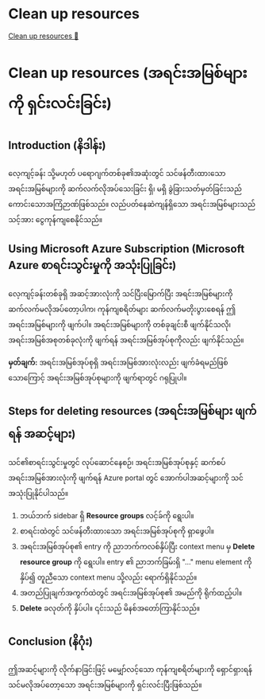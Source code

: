 # Clean up resources

[Clean up resources 🔗](https://www.coursera.org/learn/cybersecurity-management-and-compliance/supplement/UyD2b/clean-up-resources)

# Clean up resources (အရင်းအမြစ်များကို ရှင်းလင်းခြင်း)

## Introduction (နိဒါန်း)

လေ့ကျင့်ခန်း သို့မဟုတ် ပရောဂျက်တစ်ခု၏အဆုံးတွင် သင်ဖန်တီးထားသော အရင်းအမြစ်များကို ဆက်လက်လိုအပ်သေးခြင်း ရှိ၊ မရှိ ခွဲခြားသတ်မှတ်ခြင်းသည် ကောင်းသောအကြံဉာဏ်ဖြစ်သည်။ လည်ပတ်နေဆဲကျန်ရှိသော အရင်းအမြစ်များသည် သင့်အား ငွေကုန်ကျစေနိုင်သည်။

## Using Microsoft Azure Subscription (Microsoft Azure စာရင်းသွင်းမှုကို အသုံးပြုခြင်း)

လေ့ကျင့်ခန်းတစ်ခုရှိ အဆင့်အားလုံးကို သင်ပြီးမြောက်ပြီး အရင်းအမြစ်များကို ဆက်လက်မလိုအပ်တော့ပါက၊ ကုန်ကျစရိတ်များ ဆက်လက်မတိုးပွားစေရန် ဤအရင်းအမြစ်များကို ဖျက်ပါ။ အရင်းအမြစ်များကို တစ်ခုချင်းစီ ဖျက်နိုင်သလို၊ အရင်းအမြစ်အစုတစ်ခုလုံးကို ဖျက်ရန် အရင်းအမြစ်အုပ်စုကိုလည်း ဖျက်နိုင်သည်။

**မှတ်ချက်:** အရင်းအမြစ်အုပ်စုရှိ အရင်းအမြစ်အားလုံးလည်း ဖျက်ခံရမည်ဖြစ်သောကြောင့် အရင်းအမြစ်အုပ်စုများကို ဖျက်ရာတွင် ဂရုပြုပါ။

## Steps for deleting resources (အရင်းအမြစ်များ ဖျက်ရန် အဆင့်များ)

သင်၏စာရင်းသွင်းမှုတွင် လုပ်ဆောင်နေစဉ်၊ အရင်းအမြစ်အုပ်စုနှင့် ဆက်စပ်အရင်းအမြစ်အားလုံးကို ဖျက်ရန် Azure portal တွင် အောက်ပါအဆင့်များကို သင်အသုံးပြုနိုင်ပါသည်။

1. ဘယ်ဘက် sidebar ရှိ **Resource groups** လင့်ခ်ကို ရွေးပါ။
2. စာရင်းထဲတွင် သင်ဖန်တီးထားသော အရင်းအမြစ်အုပ်စုကို ရှာဖွေပါ။
3. အရင်းအမြစ်အုပ်စု၏ entry ကို ညာဘက်ကလစ်နှိပ်ပြီး context menu မှ **Delete resource group** ကို ရွေးပါ။ entry ၏ ညာဘက်ခြမ်းရှိ "..." menu element ကိုနှိပ်၍ တူညီသော context menu သို့လည်း ရောက်ရှိနိုင်သည်။
4. အတည်ပြုချက်အကွက်ထဲတွင် အရင်းအမြစ်အုပ်စု၏ အမည်ကို ရိုက်ထည့်ပါ။
5. **Delete** ခလုတ်ကို နှိပ်ပါ။ ၎င်းသည် မိနစ်အတော်ကြာနိုင်သည်။

## Conclusion (နိဂုံး)

ဤအဆင့်များကို လိုက်နာခြင်းဖြင့် မမျှော်လင့်သော ကုန်ကျစရိတ်များကို ရှောင်ရှားရန် သင်မလိုအပ်တော့သော အရင်းအမြစ်များကို ရှင်းလင်းပြီးဖြစ်သည်။
